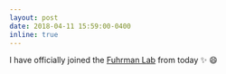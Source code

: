```yaml
---
layout: post
date: 2018-04-11 15:59:00-0400
inline: true
---
```


I have officially joined the [Fuhrman Lab](https://dornsife.usc.edu/labs/fuhrmanlab) from today :sparkles: :smile:
